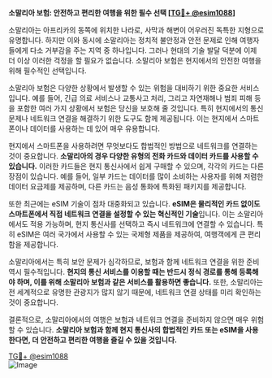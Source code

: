 **소말리아 보험: 안전하고 편리한 여행을 위한 필수 선택 [[TG💪+ @esim1088](https://t.me/s/esim1088)]**

소말리아는 아프리카의 동쪽에 위치한 나라로, 사막과 해변이 어우러진 독특한 지형으로 유명합니다. 하지만 이와 동시에 소말리아는 정치적 불안정과 안전 문제로 인해 여행자들에게 다소 거부감을 주는 지역 중 하나입니다. 그러나 현대의 기술 발달 덕분에 이제 더 이상 이러한 걱정을 할 필요가 없습니다. 소말리아 보험은 현지에서의 안전한 여행을 위해 필수적인 선택입니다.

소말리아 보험은 다양한 상황에서 발생할 수 있는 위험을 대비하기 위한 중요한 서비스입니다. 예를 들어, 긴급 의료 서비스나 교통사고 처리, 그리고 자연재해나 범죄 피해 등을 포함한 여러 가지 상황에서 보험은 당신을 보호해 줄 것입니다. 특히 현지에서의 통신 문제나 네트워크 연결을 해결하기 위한 도구도 함께 제공됩니다. 이는 현지에서 스마트폰이나 데이터를 사용하는 데 있어 매우 유용합니다.

현지에서 스마트폰을 사용하려면 무엇보다도 합법적인 방법으로 네트워크를 연결하는 것이 중요합니다. **소말리아의 경우 다양한 유형의 전화 카드와 데이터 카드를 사용할 수 있습니다.** 이러한 카드들은 현지 통신사에서 쉽게 구매할 수 있으며, 각각의 카드는 다른 장점이 있습니다. 예를 들어, 일부 카드는 데이터를 많이 소비하는 사용자를 위해 저렴한 데이터 요금제를 제공하며, 다른 카드는 음성 통화에 특화된 패키지를 제공합니다.

또한 최근에는 eSIM 기술이 점차 대중화되고 있습니다. **eSIM은 물리적인 카드 없이도 스마트폰에서 직접 네트워크 연결을 설정할 수 있는 혁신적인 기술**입니다. 이는 소말리아에서도 적용 가능하며, 현지 통신사를 선택하고 즉시 네트워크에 연결할 수 있습니다. 특히 eSIM은 여러 국가에서 사용할 수 있는 국제형 제품을 제공하여, 여행객에게 큰 편리함을 제공합니다.

소말리아에서는 특히 보안 문제가 심각하므로, 보험과 함께 네트워크 연결을 위한 준비 역시 필수적입니다. **현지의 통신 서비스를 이용할 때는 반드시 정식 경로를 통해 등록해야 하며, 이를 위해 소말리아 보험과 같은 서비스를 활용하면 좋습니다.** 또한, 소말리아는 전 세계적으로 유명한 관광지가 많지 않기 때문에, 네트워크 연결 상태를 미리 확인하는 것이 중요합니다.

결론적으로, 소말리아에서의 여행은 보험과 네트워크 연결을 준비하지 않으면 매우 위험할 수 있습니다. **소말리아 보험과 함께 현지 통신사의 합법적인 카드 또는 eSIM을 사용한다면, 더 안전하고 편리한 여행을 즐길 수 있을 것입니다.** 

[TG💪+ @esim1088](https://t.me/s/esim1088)  
![Image](https://i.postimg.cc/Y0z9fWf4/image.png)